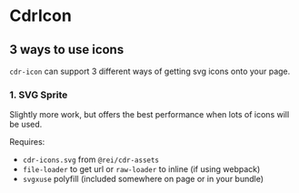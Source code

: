 # <span class="display-name">CdrIcon</span>

## 3 ways to use icons

`cdr-icon` can support 3 different ways of getting svg icons onto your page.

### 1. SVG Sprite

Slightly more work, but offers the best performance when lots of icons will be used.

Requires:

* `cdr-icons.svg` from `@rei/cdr-assets`
* `file-loader` to get url or `raw-loader` to inline (if using webpack)
* `svgxuse` polyfill (included somewhere on page or in your bundle)
